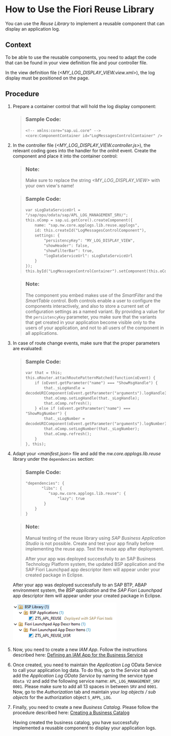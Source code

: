 <!-- loioa094e54ff3234c68a41395e029a3f022 -->

# How to Use the Fiori Reuse Library

You can use the *Reuse Library* to implement a reusable component that can display an application log.



## Context

To be able to use the reusable components, you need to adapt the code that can be found in your view definition file and your controller file.

In the view definition file \(*<MY\_LOG\_DISPLAY\_VIEW.view.xml\>*\), the log display must be positioned on the page.



## Procedure

1.  Prepare a container control that will hold the log display component:

    > ### Sample Code:  
    > ```
    > <!-- xmlns:core="sap.ui.core" --> 
    > <core:ComponentContainer id="LogMessagesControlContainer" />
    > ```

2.  In the controller file \(*<MY\_LOG\_DISPLAY\_VIEW.controller.js\>*\), the relevant coding goes into the handler for the *onlnit* event. Create the component and place it into the container control:

    > ### Note:  
    > Make sure to replace the string *<MY\_LOG\_DISPLAY\_VIEW\>* with your own view's name!

    > ### Sample Code:  
    > ```
    > var sLogDataServiceUrl = "/sap/opu/odata/sap/APL_LOG_MANAGEMENT_SRV/";
    > this.oComp = sap.ui.getCore().createComponent({
    >     name: "sap.nw.core.applogs.lib.reuse.applogs",
    >     id: this.createId("LogMessagesControlComponent"),
    >     settings: {
    >         "persistencyKey": "MY_LOG_DISPLAY_VIEW",
    >         "showHeader": false,
    >         "showFilterBar": true,
    >         "logDataServiceUrl": sLogDataServiceUrl
    >     }
    > });
    > this.byId("LogMessagesControlContainer").setComponent(this.oComp);
    > ```

    > ### Note:  
    > The component you embed makes use of the *SmartFilter* and the *SmartTable* control. Both controls enable a user to configure the components interactively, and also to store a current set of configuration settings as a named variant. By providing a value for the `persistencyKey` parameter, you make sure that the variants that get created in your application become visible only to the users of your application, and not to all users of the component in all applications.

3.  In case of route change events, make sure that the proper parameters are evaluated:

    > ### Sample Code:  
    > ```
    > var that = this;
    > this.oRouter.attachRoutePatternMatched(function(oEvent) {
    >     if (oEvent.getParameter("name") === "ShowMsgHandle") {
    >         that._sLogHandle = decodeURIComponent(oEvent.getParameter("arguments").logHandle);
    >         that.oComp.setLogHandle(that._sLogHandle);
    >         that.oComp.refresh();
    >     } else if (oEvent.getParameter("name") === "ShowMsgNumber") {
    >         that._sLogNumber = decodeURIComponent(oEvent.getParameter("arguments").logNumber);
    >         that.oComp.setLogNumber(that._sLogNumber);
    >         that.oComp.refresh();
    >     }
    > }, this);
    > ```

4.  Adapt your *<manifest.json\>* file and add the *nw.core.applogs.lib.reuse* library under the `dependencies` section:

    > ### Sample Code:  
    > ```
    > "dependencies": {
    >    	 "libs": {
    >         	"sap.nw.core.applogs.lib.reuse": {
    >             	"lazy": true
    >         }
    >     }
    > }
    > ```

    > ### Note:  
    > Manual testing of the reuse library using *SAP Business Application Studio* is not possible. Create and test your app finally before implementing the reuse app. Test the reuse app after deployment.
    > 
    > After your app was deployed successfully to an SAP Business Technology Platform system, the updated BSP application and the SAP Fiori Launchpad app descriptor item will appear under your created package in Eclipse.

    After your app was deployed successfully to an SAP BTP, ABAP environment system, the *BSP application* and the *SAP Fiori Launchpad* app descriptor item will appear under your created package in Eclipse.

    ![](images/Eclipse_ABAP_Environment_e0a96c5.png) 

5.  Now, you need to create a new *IAM App*. Follow the instructions described here: [Defining an IAM App for the Business Service](defining-an-iam-app-for-the-business-service-d0249dd.md)

6.  Once created, you need to maintain the *Application Log* OData Service to call your application log data. To do this, go to the *Service* tab and add the *Application Log OData Service* by naming the service type `OData V2` and add the following service name: `APL_LOG_MANAGEMENT_SRV 0001`. Please make sure to add all 13 spaces in between `SRV` and `0001`. Now, go to the *Authorization* tab and maintain your *log objects / sub objects* for the authorization object `S_APPL_LOG`.

7.  Finally, you need to create a new *Business Catalog*. Please follow the procedure described here: [Creating a Business Catalog](creating-a-business-catalog-d120838.md) 

    Having created the business catalog, you have successfully implemented a reusable component to display your application logs.


